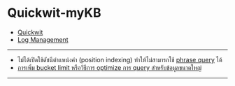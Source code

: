 # Quickwit-myKB

- [Quickwit](https://quickwit.io/)
- [Log Management](https://quickwit.io/docs/log-management/overview)

---
- ไม่ได้เปิดใช้ดัชนีตำแหน่งคำ (position indexing) ทำให้ไม่สามารถใช้ [phrase query](./phrase_query.md) ได้
- [การเพิ่ม bucket limit หรือวิธีการ optimize การ query สำหรับข้อมูลขนาดใหญ่](./bucket_limit.md)

---